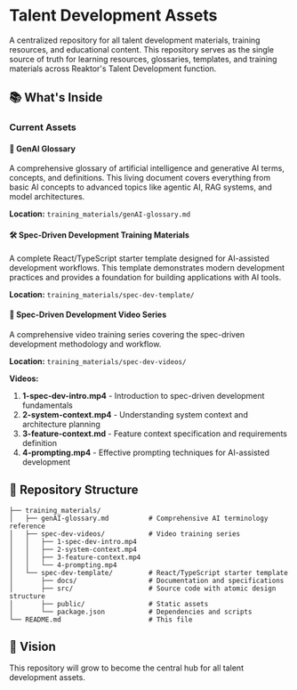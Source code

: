 # Talent Development Assets

A centralized repository for all talent development materials, training resources, and educational content. This repository serves as the single source of truth for learning resources, glossaries, templates, and training materials across Reaktor's Talent Development function.

## 📚 What's Inside

### Current Assets

#### 🧠 GenAI Glossary
A comprehensive glossary of artificial intelligence and generative AI terms, concepts, and definitions. This living document covers everything from basic AI concepts to advanced topics like agentic AI, RAG systems, and model architectures.

**Location:** `training_materials/genAI-glossary.md`

#### 🛠️ Spec-Driven Development Training Materials
A complete React/TypeScript starter template designed for AI-assisted development workflows. This template demonstrates modern development practices and provides a foundation for building applications with AI tools.

**Location:** `training_materials/spec-dev-template/`

#### 🎥 Spec-Driven Development Video Series
A comprehensive video training series covering the spec-driven development methodology and workflow.

**Location:** `training_materials/spec-dev-videos/`

**Videos:**
1. **1-spec-dev-intro.mp4** - Introduction to spec-driven development fundamentals
2. **2-system-context.mp4** - Understanding system context and architecture planning
3. **3-feature-context.md** - Feature context specification and requirements definition
4. **4-prompting.mp4** - Effective prompting techniques for AI-assisted development

## 📁 Repository Structure

```
├── training_materials/
│   ├── genAI-glossary.md          # Comprehensive AI terminology reference
│   ├── spec-dev-videos/           # Video training series
│   │   ├── 1-spec-dev-intro.mp4
│   │   ├── 2-system-context.mp4
│   │   ├── 3-feature-context.mp4
│   │   └── 4-prompting.mp4
│   └── spec-dev-template/         # React/TypeScript starter template
│       ├── docs/                  # Documentation and specifications
│       ├── src/                   # Source code with atomic design structure
│       ├── public/                # Static assets
│       └── package.json           # Dependencies and scripts
└── README.md                      # This file
```

## 🎯 Vision

This repository will grow to become the central hub for all talent development assets.
